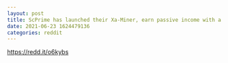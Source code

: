 ```yaml
--- 
layout: post 
title: ScPrime has launched their Xa-Miner, earn passive income with a plug&play storage miner with 16TB, 40TB or 64TB 
date: 2021-06-23 1624479136 
categories: reddit 
--- 
```

https://redd.it/o6kybs